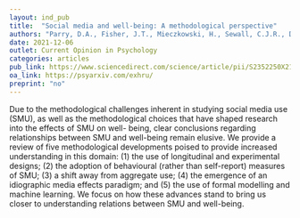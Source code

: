 ```yaml
---
layout: ind_pub
title:  "Social media and well-being: A methodological perspective"
authors: "Parry, D.A., Fisher, J.T., Mieczkowski, H., Sewall, C.J.R., Davidson, B.I."
date: 2021-12-06
outlet: Current Opinion in Psychology
categories: articles
pub_link: https://www.sciencedirect.com/science/article/pii/S2352250X21002293
oa_link: https://psyarxiv.com/exhru/
preprint: "no"
---
```


Due to the methodological challenges inherent in studying social media use (SMU), as well as the methodological choices that have shaped research into the effects of SMU on well- being, clear conclusions regarding relationships between SMU and well-being remain elusive. We provide a review of five methodological developments poised to provide increased understanding in this domain: (1) the use of longitudinal and experimental designs; (2) the adoption of behavioural (rather than self-report) measures of SMU; (3) a shift away from aggregate use; (4) the emergence of an idiographic media effects paradigm; and (5) the use of formal modelling and machine learning. We focus on how these advances stand to bring us closer to understanding relations between SMU and well-being.
